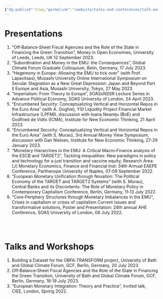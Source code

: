 ```yaml
---
{"dg-publish":true,"permalink":"/website/talks-and-conferences/talk-and-conferences/"}
---
```



# Presentations

1. “Off‐Balance‐Sheet Fiscal Agencies and the Role of the State in Financing the Green Transition”, Money in Open Economies, University of Leeds, Leeds, UK 12 September 2023.
2. “Subordination and Money in the EMU: the Consequences”, Global Climate Forum Graduate Colloquium, Belin, Germany, 17 July 2023.
3. “Hegemony in Europe: Allowing the EMU to tick over” (with Prof. Lapavitsas), Musashi University Online International Symposium on Secular Stagnation as a New Great Depression: Japan and Beyond Part II Europe and Asia, Musashi University, Tokyo, 27 May 2023.
4. “Imperialism: From Theory to Europe”, SOASxNSSR Lecture Series in Advance Political Economy, SOAS University of London, 24 April 2023.
5. “Encumbered Security: Conceptualizing Vertical and Horizontal Repos in the Euro Area” (with A. Goghie), YSI Liquidity Project Financial Market Infrastructure (LPFMI), discussion with Ioana Neamțu (BoE) and Godfried de Vidts (ICMA), Institute for New Economic Thinking, 21 April 2023.
6. “Encumbered Security: Conceptualizing Vertical and Horizontal Repos in the Euro Area” (with S. Murau), 3rd Annual Money View Symposium, discussion with Dan Nielsen, Institute for New Economic Thinking, 27‐29 January 2023.
7. “Monetary Hierarchies in the EMU: A Critical Macro‐Finance analysis of the ESCB and TARGET2”, Tackling inequalities: New paradigms in policy and technology for a just transition and vaccine equity, Research Area: [J] Monetary Economics, Finance and Financial Inst: 34th Annual EAEPE Conference, Parthenope University of Naples, 07‐09 September 2022.
8. “European Monetary Unification through Novation: The Political Economy of the TARGET and TARGET2 Systems” (with S. Murau), Central Banks and its Discontents: The Role of Monetary Policy in Contemporary Capitalism Conference, Berlin, Germany, 11‐13 July 2022.
9. “Core‐Periphery Structures through Monetary Imbalances in the EMU”, Crises in capitalism or crises of capitalism Current issues and transformative solutions, Poster and Presentation: 24th annual AHE Conference, SOAS University of London, 06 July 2022.

<br />
<br />

# Talks and Workshops

1. Building a Dataset for the OBFA‐TRANSFORM project, University of Bath and Global Climate Forum, GCF, Berlin, Germany, 20 July 2023.
2. Off‐Balance‐Sheet Fiscal Agencies and the Role of the State in Financing the Green Transition, University of Bath and Global Climate Forum, GCF, Berlin, Germany, 18‐19 July 2023.
3. “European Monetary Integration: Theory and Practice”, Invited talk, CIEE, London, Spring 2022.